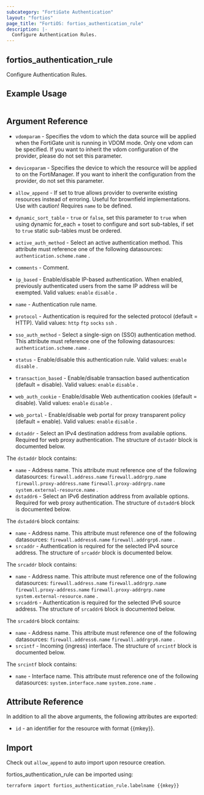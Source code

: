 ```yaml
---
subcategory: "FortiGate Authentication"
layout: "fortios"
page_title: "FortiOS: fortios_authentication_rule"
description: |-
  Configure Authentication Rules.
---
```


## fortios_authentication_rule
Configure Authentication Rules.

## Example Usage

```hcl

```

## Argument Reference
* `vdomparam` - Specifies the vdom to which the data source will be applied when the FortiGate unit is running in VDOM mode. Only one vdom can be specified. If you want to inherit the vdom configuration of the provider, please do not set this parameter.
* `deviceparam` - Specifies the device to which the resource will be applied to on the FortiManager. If you want to inherit the configuration from the provider, do not set this parameter.
* `allow_append` - If set to true allows provider to overwrite existing resources instead of erroring. Useful for brownfield implementations. Use with caution! Requires `name` to be defined.
* `dynamic_sort_table` - `true` or `false`, set this parameter to `true` when using dynamic for_each + toset to configure and sort sub-tables, if set to `true` static sub-tables must be ordered.

* `active_auth_method` - Select an active authentication method. This attribute must reference one of the following datasources: `authentication.scheme.name` .
* `comments` - Comment.
* `ip_based` - Enable/disable IP-based authentication. When enabled, previously authenticated users from the same IP address will be exempted. Valid values: `enable` `disable` .
* `name` - Authentication rule name.
* `protocol` - Authentication is required for the selected protocol (default = HTTP). Valid values: `http` `ftp` `socks` `ssh` .
* `sso_auth_method` - Select a single-sign on (SSO) authentication method. This attribute must reference one of the following datasources: `authentication.scheme.name` .
* `status` - Enable/disable this authentication rule. Valid values: `enable` `disable` .
* `transaction_based` - Enable/disable transaction based authentication (default = disable). Valid values: `enable` `disable` .
* `web_auth_cookie` - Enable/disable Web authentication cookies (default = disable). Valid values: `enable` `disable` .
* `web_portal` - Enable/disable web portal for proxy transparent policy (default = enable). Valid values: `enable` `disable` .
* `dstaddr` - Select an IPv4 destination address from available options. Required for web proxy authentication. The structure of `dstaddr` block is documented below.

The `dstaddr` block contains:

* `name` - Address name. This attribute must reference one of the following datasources: `firewall.address.name` `firewall.addrgrp.name` `firewall.proxy-address.name` `firewall.proxy-addrgrp.name` `system.external-resource.name` .
* `dstaddr6` - Select an IPv6 destination address from available options. Required for web proxy authentication. The structure of `dstaddr6` block is documented below.

The `dstaddr6` block contains:

* `name` - Address name. This attribute must reference one of the following datasources: `firewall.address6.name` `firewall.addrgrp6.name` .
* `srcaddr` - Authentication is required for the selected IPv4 source address. The structure of `srcaddr` block is documented below.

The `srcaddr` block contains:

* `name` - Address name. This attribute must reference one of the following datasources: `firewall.address.name` `firewall.addrgrp.name` `firewall.proxy-address.name` `firewall.proxy-addrgrp.name` `system.external-resource.name` .
* `srcaddr6` - Authentication is required for the selected IPv6 source address. The structure of `srcaddr6` block is documented below.

The `srcaddr6` block contains:

* `name` - Address name. This attribute must reference one of the following datasources: `firewall.address6.name` `firewall.addrgrp6.name` .
* `srcintf` - Incoming (ingress) interface. The structure of `srcintf` block is documented below.

The `srcintf` block contains:

* `name` - Interface name. This attribute must reference one of the following datasources: `system.interface.name` `system.zone.name` .

## Attribute Reference

In addition to all the above arguments, the following attributes are exported:
* `id` - an identifier for the resource with format {{mkey}}.

## Import

Check out `allow_append` to auto import upon resource creation.

fortios_authentication_rule can be imported using:
```sh
terraform import fortios_authentication_rule.labelname {{mkey}}
```
